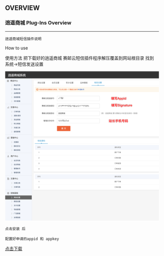 ## OVERVIEW

### 逍遥商城 Plug-Ins Overview

------
	逍遥商城短信插件说明
How to use

使用方法
    把下载好的逍遥商城 赛邮云短信插件程序解压覆盖到网站根目录
    找到 系统->短信发送设置


![Submail](./markdown/1.png)

    点击安装 后

    配置好申请的appid 和 appkey


[点击下载](https://github.com/submail-developers/xyshop_sms/archive/master.zip)
